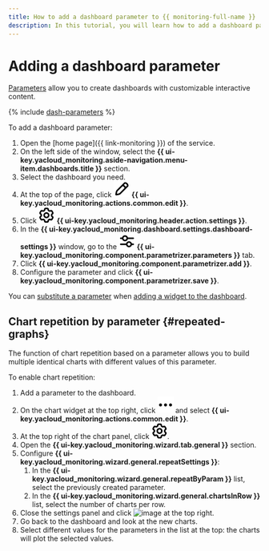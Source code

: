 ```yaml
---
title: How to add a dashboard parameter to {{ monitoring-full-name }}
description: In this tutorial, you will learn how to add a dashboard parameter to {{ monitoring-name }}.
---
```


# Adding a dashboard parameter

[Parameters](../../concepts/visualization/dashboard.md#parameterization) allow you to create dashboards with customizable interactive content.

{% include [dash-parameters](../../../_includes/monitoring/dash-parameters.md) %}

To add a dashboard parameter:

1. Open the [home page]({{ link-monitoring }}) of the service.
1. On the left side of the window, select the **{{ ui-key.yacloud_monitoring.aside-navigation.menu-item.dashboards.title }}** section.
1. Select the dashboard you need.
1. At the top of the page, click ![image](../../../_assets/console-icons/pencil.svg) **{{ ui-key.yacloud_monitoring.actions.common.edit }}**.
1. Click ![image](../../../_assets/console-icons/gear.svg) **{{ ui-key.yacloud_monitoring.header.action.settings }}**.
1. In the **{{ ui-key.yacloud_monitoring.dashboard.settings.dashboard-settings }}** window, go to the ![image](../../../_assets/console-icons/sliders.svg) **{{ ui-key.yacloud_monitoring.component.parametrizer.parameters }}** tab.
1. Click **{{ ui-key.yacloud_monitoring.component.parametrizer.add }}**.
1. Configure the parameter and click **{{ ui-key.yacloud_monitoring.component.parametrizer.save }}**.

You can [substitute a parameter](../../concepts/visualization/dashboard.md#templates) when [adding a widget to the dashboard](add-widget.md).

## Chart repetition by parameter {#repeated-graphs}

The function of chart repetition based on a parameter allows you to build multiple identical charts with different values of this parameter.

To enable chart repetition:

1. Add a parameter to the dashboard.
1. On the chart widget at the top right, click ![image](../../../_assets/console-icons/ellipsis.svg) and select **{{ ui-key.yacloud_monitoring.actions.common.edit }}**.
1. At the top right of the chart panel, click ![image](../../../_assets/console-icons/gear.svg).
1. Open the **{{ ui-key.yacloud_monitoring.wizard.tab.general }}** section.
1. Configure **{{ ui-key.yacloud_monitoring.wizard.general.repeatSettings }}**:
   1. In the **{{ ui-key.yacloud_monitoring.wizard.general.repeatByParam }}** list, select the previously created parameter.
   1. In the **{{ ui-key.yacloud_monitoring.wizard.general.chartsInRow }}** list, select the number of charts per row.
1. Close the settings panel and click ![image](../../../_assets/console-icons/floppy-disk-blue.svg) at the top right.
1. Go back to the dashboard and look at the new charts.
1. Select different values for the parameters in the list at the top: the charts will plot the selected values.